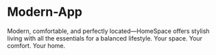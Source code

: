# Modern-App
Modern, comfortable, and perfectly located—HomeSpace offers stylish living with all the essentials for a balanced lifestyle. Your space. Your comfort. Your home.

